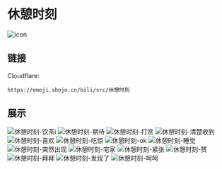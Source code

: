 # 休憩时刻
![icon](https://emoji.shojo.cn/bili/src/休憩时刻/icon.png)
## 链接
Cloudflare:
```
https://emoji.shojo.cn/bili/src/休憩时刻
```
## 展示
![休憩时刻-饮茶i](https://emoji.shojo.cn/bili/src/休憩时刻/休憩时刻-饮茶i.png)
![休憩时刻-期待](https://emoji.shojo.cn/bili/src/休憩时刻/休憩时刻-期待.png)
![休憩时刻-打赏](https://emoji.shojo.cn/bili/src/休憩时刻/休憩时刻-打赏.png)
![休憩时刻-清楚收到](https://emoji.shojo.cn/bili/src/休憩时刻/休憩时刻-清楚收到.png)
![休憩时刻-喜欢](https://emoji.shojo.cn/bili/src/休憩时刻/休憩时刻-喜欢.png)
![休憩时刻-吃惊](https://emoji.shojo.cn/bili/src/休憩时刻/休憩时刻-吃惊.png)
![休憩时刻-ok](https://emoji.shojo.cn/bili/src/休憩时刻/休憩时刻-ok.png)
![休憩时刻-睡觉](https://emoji.shojo.cn/bili/src/休憩时刻/休憩时刻-睡觉.png)
![休憩时刻-突然出现](https://emoji.shojo.cn/bili/src/休憩时刻/休憩时刻-突然出现.png)
![休憩时刻-宅家](https://emoji.shojo.cn/bili/src/休憩时刻/休憩时刻-宅家.png)
![休憩时刻-紧张](https://emoji.shojo.cn/bili/src/休憩时刻/休憩时刻-紧张.png)
![休憩时刻-赞](https://emoji.shojo.cn/bili/src/休憩时刻/休憩时刻-赞.png)
![休憩时刻-拜拜](https://emoji.shojo.cn/bili/src/休憩时刻/休憩时刻-拜拜.png)
![休憩时刻-发现了](https://emoji.shojo.cn/bili/src/休憩时刻/休憩时刻-发现了.png)
![休憩时刻-呵呵](https://emoji.shojo.cn/bili/src/休憩时刻/休憩时刻-呵呵.png)
